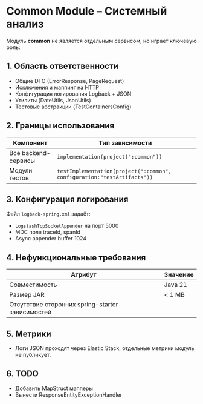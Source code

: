 # Common Module – Системный анализ

Модуль **common** не является отдельным сервисом, но играет ключевую роль:

## 1. Область ответственности
- Общие DTO (ErrorResponse, PageRequest)
- Исключения и маппинг на HTTP
- Конфигурация логирования Logback + JSON
- Утилиты (DateUtils, JsonUtils)
- Тестовые абстракции (TestContainersConfig)

## 2. Границы использования
| Компонент | Тип зависимости |
|-----------|----------------|
| Все backend-сервисы | `implementation(project(":common"))` |
| Модули тестов | `testImplementation(project(":common", configuration:"testArtifacts"))` |

## 3. Конфигурация логирования
Файл `logback-spring.xml` задаёт:
- `LogstashTcpSocketAppender` на порт 5000
- MDC поля traceId, spanId
- Async appender buffer 1024

## 4. Нефункциональные требования
| Атрибут | Значение |
|---------|----------|
| Совместимость | Java 21 |
| Размер JAR | < 1 MB |
| Отсутствие сторонних spring-starter зависимостей |

## 5. Метрики
- Логи JSON проходят через Elastic Stack; отдельные метрики модуль не публикует.

## 6. TODO
- Добавить MapStruct мапперы
- Вынести ResponseEntityExceptionHandler 